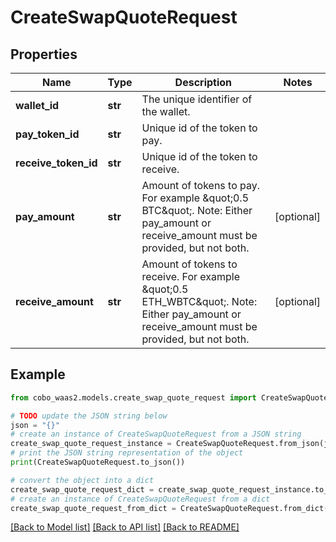 # CreateSwapQuoteRequest


## Properties

Name | Type | Description | Notes
------------ | ------------- | ------------- | -------------
**wallet_id** | **str** | The unique identifier of the wallet. | 
**pay_token_id** | **str** | Unique id of the token to pay. | 
**receive_token_id** | **str** | Unique id of the token to receive. | 
**pay_amount** | **str** | Amount of tokens to pay. For example \&quot;0.5 BTC\&quot;. Note: Either pay_amount or receive_amount must be provided, but not both.  | [optional] 
**receive_amount** | **str** | Amount of tokens to receive. For example \&quot;0.5 ETH_WBTC\&quot;. Note: Either pay_amount or receive_amount must be provided, but not both.  | [optional] 

## Example

```python
from cobo_waas2.models.create_swap_quote_request import CreateSwapQuoteRequest

# TODO update the JSON string below
json = "{}"
# create an instance of CreateSwapQuoteRequest from a JSON string
create_swap_quote_request_instance = CreateSwapQuoteRequest.from_json(json)
# print the JSON string representation of the object
print(CreateSwapQuoteRequest.to_json())

# convert the object into a dict
create_swap_quote_request_dict = create_swap_quote_request_instance.to_dict()
# create an instance of CreateSwapQuoteRequest from a dict
create_swap_quote_request_from_dict = CreateSwapQuoteRequest.from_dict(create_swap_quote_request_dict)
```
[[Back to Model list]](../README.md#documentation-for-models) [[Back to API list]](../README.md#documentation-for-api-endpoints) [[Back to README]](../README.md)


